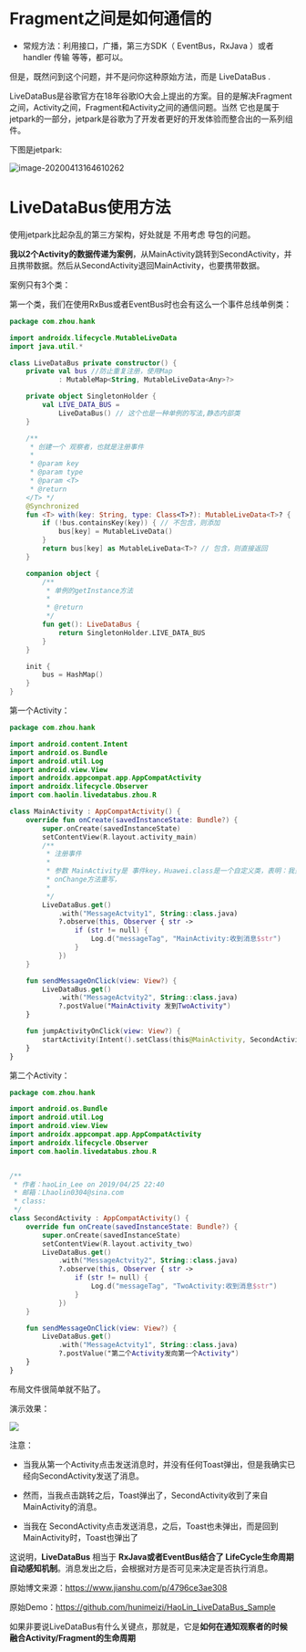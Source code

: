 # Fragment之间是如何通信的



- 常规方法：利用接口，广播，第三方SDK（ EventBus，RxJava ）或者handler 传输 等等，都可以。



但是，既然问到这个问题，并不是问你这种原始方法，而是 LiveDataBus . 

LiveDataBus是谷歌官方在18年谷歌IO大会上提出的方案。目的是解决Fragment之间，Activity之间，Fragment和Activity之间的通信问题。当然 它也是属于jetpark的一部分，jetpark是谷歌为了开发者更好的开发体验而整合出的一系列组件。

下图是jetpark:

![image-20200413164610262](Fragment之间如何通信.assets/image-20200413164610262.png)

# LiveDataBus使用方法

使用jetpark比起杂乱的第三方架构，好处就是 不用考虑 导包的问题。

**我以2个Activity的数据传递为案例**，从MainActivity跳转到SecondActivity，并且携带数据。然后从SecondActivity退回MainActivity，也要携带数据。

案例只有3个类：

第一个类，我们在使用RxBus或者EventBus时也会有这么一个事件总线单例类：

```kotlin
package com.zhou.hank

import androidx.lifecycle.MutableLiveData
import java.util.*

class LiveDataBus private constructor() {
    private val bus //防止重复注册，使用Map
            : MutableMap<String, MutableLiveData<Any>?>

    private object SingletonHolder {
        val LIVE_DATA_BUS =
            LiveDataBus() // 这个也是一种单例的写法,静态内部类
    }

    /**
     * 创建一个 观察者，也就是注册事件
     *
     * @param key
     * @param type
     * @param <T>
     * @return
    </T> */
    @Synchronized
    fun <T> with(key: String, type: Class<T>?): MutableLiveData<T>? {
        if (!bus.containsKey(key)) { // 不包含，则添加
            bus[key] = MutableLiveData()
        }
        return bus[key] as MutableLiveData<T>? // 包含，则直接返回
    }

    companion object {
        /**
         * 单例的getInstance方法
         *
         * @return
         */
        fun get(): LiveDataBus {
            return SingletonHolder.LIVE_DATA_BUS
        }
    }

    init {
        bus = HashMap()
    }
}
```

第一个Activity：

```kotlin
package com.zhou.hank

import android.content.Intent
import android.os.Bundle
import android.util.Log
import android.view.View
import androidx.appcompat.app.AppCompatActivity
import androidx.lifecycle.Observer
import com.haolin.livedatabus.zhou.R

class MainActivity : AppCompatActivity() {
    override fun onCreate(savedInstanceState: Bundle?) {
        super.onCreate(savedInstanceState)
        setContentView(R.layout.activity_main)
        /**
         * 注册事件
         *
         * 参数 MainActivity是 事件key，Huawei.class是一个自定义类，表明：我只响应key为MainActivity，并且类型为 Huawei.class的事件
         * onChange方法重写，
         *
         */
        LiveDataBus.get()
            .with("MessageActvity1", String::class.java)
            ?.observe(this, Observer { str ->
                if (str != null) {
                    Log.d("messageTag", "MainActivity:收到消息$str")
                }
            })
    }

    fun sendMessageOnClick(view: View?) {
        LiveDataBus.get()
            .with("MessageActvity2", String::class.java)
            ?.postValue("MainActivity 发到TwoActivity")
    }

    fun jumpActivityOnClick(view: View?) {
        startActivity(Intent().setClass(this@MainActivity, SecondActivity::class.java))
    }
}
```

第二个Activity：

```kotlin
package com.zhou.hank

import android.os.Bundle
import android.util.Log
import android.view.View
import androidx.appcompat.app.AppCompatActivity
import androidx.lifecycle.Observer
import com.haolin.livedatabus.zhou.R


/**
 * 作者：haoLin_Lee on 2019/04/25 22:40
 * 邮箱：Lhaolin0304@sina.com
 * class:
 */
class SecondActivity : AppCompatActivity() {
    override fun onCreate(savedInstanceState: Bundle?) {
        super.onCreate(savedInstanceState)
        setContentView(R.layout.activity_two)
        LiveDataBus.get()
            .with("MessageActvity2", String::class.java)
            ?.observe(this, Observer { str ->
                if (str != null) {
                    Log.d("messageTag", "TwoActivity:收到消息$str")
                }
            })
    }

    fun sendMessageOnClick(view: View?) {
        LiveDataBus.get()
            .with("MessageActvity1", String::class.java)
            ?.postValue("第二个Activity发向第一个Activity")
    }
}
```

布局文件很简单就不贴了。

演示效果：

![](Fragment之间如何通信.assets/GIF.gif)

注意：

- 当我从第一个Activity点击发送消息时，并没有任何Toast弹出，但是我确实已经向SecondActivity发送了消息。

- 然而，当我点击跳转之后，Toast弹出了，SecondActivity收到了来自MainActivity的消息。

- 当我在 SecondActivity点击发送消息，之后，Toast也未弹出，而是回到MainActivity时，Toast也弹出了

这说明，**LiveDataBus** 相当于 **RxJava或者EventBus结合了 LifeCycle生命周期自动感知机制**。消息发出之后，会根据对方是否可见来决定是否执行消息。







原始博文来源：https://www.jianshu.com/p/4796ce3ae308

原始Demo：https://github.com/hunimeizi/HaoLin_LiveDataBus_Sample



如果非要说LiveDataBus有什么关键点，那就是，它是**如何在通知观察者的时候 融合Activity/Fragment的生命周期**






